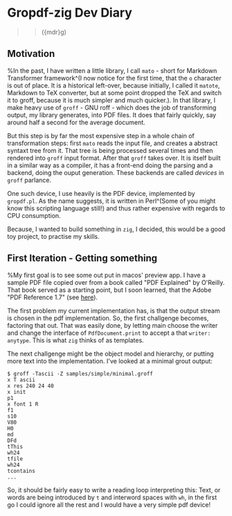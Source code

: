 # Gropdf-zig Dev Diary
>>(\{mdr}g)
## Motivation

%In the past, I have written a little library, I call `mato` - short for
Markdown Transformer framework^(I now notice for the first time, that the `o`
character is out of place. It is a historical left-over, because initially, I
called it `matote`, Markdown to TeX converter, but at some point dropped the TeX
and switch it to groff, because it is much simpler and much quicker.). In that
library, I make heavy use of `groff` - GNU roff - which does the job of transforming
output, my library generates, into PDF files. It does that fairly quickly, say
around half a second for the average document.

But this step is by far the most expensive step in a whole chain of
transformation steps: first `mato` reads the input file, and creates a abstract
syntaxt tree from it. That tree is being processed several times and then
rendered into `groff` input format. After that `groff` takes over. It is itself
built in a similar way as a compiler, it has a front-end doing the parsing and
a backend, doing the ouput generation. These backends are called _devices_ in
`groff` parlance.

One such device, I use heavily is the PDF device, implemented by `gropdf.pl`. As
the name suggests, it is written in Perl^(Some of you might know this scripting
language still!) and thus rather expensive with regards to CPU consumption.

Because, I wanted to build something in `zig`, I decided, this would be a good
toy project, to practise my skills.

## First Iteration - Getting something

%My first goal is to see some out put in macos' preview app. I have a sample
PDF file copied over from a book called "PDF Explained" by O'Reilly. That book
served as a starting point, but I soon learned, that the Adobe "PDF Reference 1.7"
(see [here](https://opensource.adobe.com/dc-acrobat-sdk-docs/pdfstandards/pdfreference1.7old.pdf#page412)).

The first problem my current implementation has, is that the output stream
is chosen in the pdf implementation. So, the first challgenge becomes, factoring
that out. That was easily done, by letting main choose the writer and change
the interface of `PdfDocument.print` to accept a that `writer: anytype`. This
is what `zig` thinks of as templates.

The next challgenge might be the object model and hierarchy, or putting more
text into the implementation. I've looked at a minimal grout output:

```
$ groff -Tascii -Z samples/simple/minimal.groff
x T ascii
x res 240 24 40
x init
p1
x font 1 R
f1
s10
V80
H0
md
DFd
tThis
wh24
tfile
wh24
tcontains
...
```
So, it should be fairly easy to write a reading loop interpreting this:
Text, or words are being introduced by `t` and interword spaces with
`wh`, in the first go I could ignore all the rest and I would have a
very simple pdf device!
